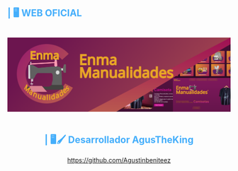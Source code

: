
<h2 style="color: #44AEFB"> | 🖥️ WEB OFICIAL</h2>
<br />

<!-- Resource/Reference: https://github.com/DenverCoder1/github-readme-youtube-cards -->
<div class="youtube videos cards" align="center">
 <div class="social-icons-container">
                    <a href="https://enmamanualidades.github.io" style="border-radius:20px;" class="social-icon" target="_blank"><img src="https://raw.githubusercontent.com/EnmaManualidades/EnmaManualidades/main/enmamanualidadesheadewr.png" alt="Elements Css DAJ"></a>
                    <br>
                   
<br>
<h2 style="color: #44AEFB"> | 🖥️🖌️ Desarrollador AgusTheKing</h2>
<a href="https://github.com/Agustinbeniteez" style="border-radius:20px;" class="social-icon" target="_blank">https://github.com/Agustinbeniteez</a>
                  
<br />
